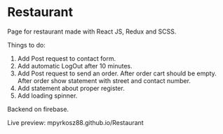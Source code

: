 # Restaurant
Page for restaurant made with React JS, Redux and SCSS.

Things to do:

1. Add Post request to contact form.
2. Add automatic LogOut after 10 minutes.
3. Add Post request to send an order. After order cart should be empty. After order show statement with street and contact number.
4. Add statement about proper register. 
5. Add loading spinner.

Backend on firebase.

Live preview: 
mpyrkosz88.github.io/Restaurant